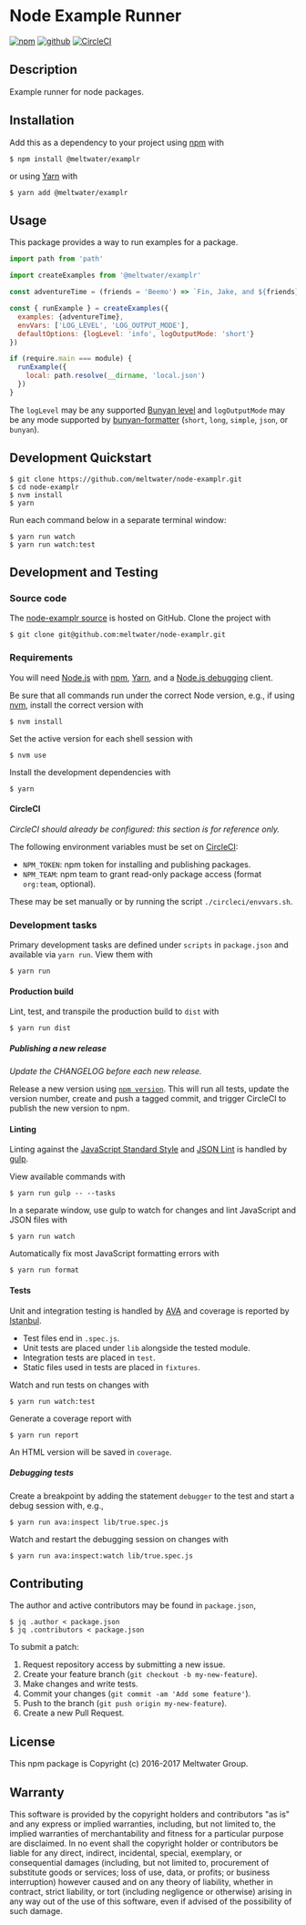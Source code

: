 # Node Example Runner

[![npm](https://img.shields.io/badge/npm-%40meltwater%2Fexamplr-blue.svg)](https://www.npmjs.com/package/@meltwater/examplr)
[![github](https://img.shields.io/badge/github-repo-blue.svg)](https://github.com/meltwater/node-examplr)
[![CircleCI](https://circleci.com/gh/meltwater/node-examplr.svg?style=shield&circle-token=0d67b78318512a8658c718614e1ff492ca4a4576)](https://circleci.com/gh/meltwater/node-examplr)

## Description

Example runner for node packages.

## Installation

Add this as a dependency to your project using [npm] with

```
$ npm install @meltwater/examplr
```

or using [Yarn] with

```
$ yarn add @meltwater/examplr
```

[npm]: https://www.npmjs.com/
[Yarn]: https://yarnpkg.com/

## Usage

This package provides a way to run examples for a package.

```js
import path from 'path'

import createExamples from '@meltwater/examplr'

const adventureTime = (friends = 'Beemo') => `Fin, Jake, and ${friends}.`

const { runExample } = createExamples({
  examples: {adventureTime},
  envVars: ['LOG_LEVEL', 'LOG_OUTPUT_MODE'],
  defaultOptions: {logLevel: 'info', logOutputMode: 'short'}
})

if (require.main === module) {
  runExample({
    local: path.resolve(__dirname, 'local.json')
  })
}
```

The `logLevel` may be any supported [Bunyan level][Bunyan Levels]
and `logOutputMode` may be any mode supported by [bunyan-formatter]
(`short`, `long`, `simple`, `json`, or `bunyan`).

[Bunyan Levels]: https://github.com/trentm/node-bunyan#levels
[bunyan-formatter]: https://www.npmjs.com/package/bunyan-formatter

## Development Quickstart

```
$ git clone https://github.com/meltwater/node-examplr.git
$ cd node-examplr
$ nvm install
$ yarn
```

Run each command below in a separate terminal window:

```
$ yarn run watch
$ yarn run watch:test
```

## Development and Testing

### Source code

The [node-examplr source] is hosted on GitHub.
Clone the project with

```
$ git clone git@github.com:meltwater/node-examplr.git
```

[node-examplr source]: https://github.com/meltwater/node-examplr

### Requirements

You will need [Node.js] with [npm], [Yarn],
and a [Node.js debugging] client.

Be sure that all commands run under the correct Node version, e.g.,
if using [nvm], install the correct version with

```
$ nvm install
```

Set the active version for each shell session with

```
$ nvm use
```

Install the development dependencies with

```
$ yarn
```

[Node.js]: https://nodejs.org/
[Node.js debugging]: https://nodejs.org/en/docs/guides/debugging-getting-started/
[npm]: https://www.npmjs.com/
[nvm]: https://github.com/creationix/nvm

#### CircleCI

_CircleCI should already be configured: this section is for reference only._

The following environment variables must be set on [CircleCI]:

- `NPM_TOKEN`: npm token for installing and publishing packages.
- `NPM_TEAM`: npm team to grant read-only package access
  (format `org:team`, optional).

These may be set manually or by running the script `./circleci/envvars.sh`.

[CircleCI]: https://circleci.com/

### Development tasks

Primary development tasks are defined under `scripts` in `package.json`
and available via `yarn run`.
View them with

```
$ yarn run
```

#### Production build

Lint, test, and transpile the production build to `dist` with

```
$ yarn run dist
```

##### Publishing a new release

_Update the CHANGELOG before each new release._

Release a new version using [`npm version`][npm version].
This will run all tests, update the version number,
create and push a tagged commit,
and trigger CircleCI to publish the new version to npm.

[npm version]: https://docs.npmjs.com/cli/version

#### Linting

Linting against the [JavaScript Standard Style] and [JSON Lint]
is handled by [gulp].

View available commands with

```
$ yarn run gulp -- --tasks
```

In a separate window, use gulp to watch for changes
and lint JavaScript and JSON files with

```
$ yarn run watch
```

Automatically fix most JavaScript formatting errors with

```
$ yarn run format
```

[gulp]: http://gulpjs.com/
[JavaScript Standard Style]: http://standardjs.com/
[JSON Lint]: https://github.com/zaach/jsonlint

#### Tests

Unit and integration testing is handled by [AVA]
and coverage is reported by [Istanbul].

- Test files end in `.spec.js`.
- Unit tests are placed under `lib` alongside the tested module.
- Integration tests are placed in `test`.
- Static files used in tests are placed in `fixtures`.

Watch and run tests on changes with

```
$ yarn run watch:test
```

Generate a coverage report with

```
$ yarn run report
```

An HTML version will be saved in `coverage`.

##### Debugging tests

Create a breakpoint by adding the statement `debugger` to the test
and start a debug session with, e.g.,

```
$ yarn run ava:inspect lib/true.spec.js
```

Watch and restart the debugging session on changes with

```
$ yarn run ava:inspect:watch lib/true.spec.js
```

[AVA]: https://github.com/avajs/ava
[Istanbul]: https://istanbul.js.org/

## Contributing

The author and active contributors may be found in `package.json`,

```
$ jq .author < package.json
$ jq .contributors < package.json
```

To submit a patch:

1. Request repository access by submitting a new issue.
2. Create your feature branch (`git checkout -b my-new-feature`).
3. Make changes and write tests.
4. Commit your changes (`git commit -am 'Add some feature'`).
5. Push to the branch (`git push origin my-new-feature`).
6. Create a new Pull Request.

## License

This npm package is Copyright (c) 2016-2017 Meltwater Group.

## Warranty

This software is provided by the copyright holders and contributors "as is" and
any express or implied warranties, including, but not limited to, the implied
warranties of merchantability and fitness for a particular purpose are
disclaimed. In no event shall the copyright holder or contributors be liable for
any direct, indirect, incidental, special, exemplary, or consequential damages
(including, but not limited to, procurement of substitute goods or services;
loss of use, data, or profits; or business interruption) however caused and on
any theory of liability, whether in contract, strict liability, or tort
(including negligence or otherwise) arising in any way out of the use of this
software, even if advised of the possibility of such damage.
